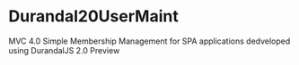 Durandal20UserMaint
===================

MVC 4.0 Simple Membership Management for SPA applications dedveloped using DurandalJS 2.0 Preview
